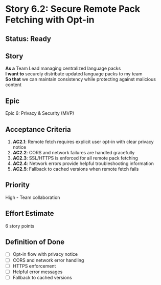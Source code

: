 # Story 6.2: Secure Remote Pack Fetching with Opt-in

## Status: Ready

## Story
**As a** Team Lead managing centralized language packs  
**I want to** securely distribute updated language packs to my team  
**So that** we can maintain consistency while protecting against malicious content

## Epic
Epic 6: Privacy & Security (MVP)

## Acceptance Criteria
1. **AC2.1**: Remote fetch requires explicit user opt-in with clear privacy notice
2. **AC2.2**: CORS and network failures are handled gracefully
3. **AC2.3**: SSL/HTTPS is enforced for all remote pack fetching
4. **AC2.4**: Network errors provide helpful troubleshooting information
5. **AC2.5**: Fallback to cached versions when remote fetch fails

## Priority
High - Team collaboration

## Effort Estimate
6 story points

## Definition of Done
- [ ] Opt-in flow with privacy notice
- [ ] CORS and network error handling
- [ ] HTTPS enforcement
- [ ] Helpful error messages
- [ ] Fallback to cached versions
